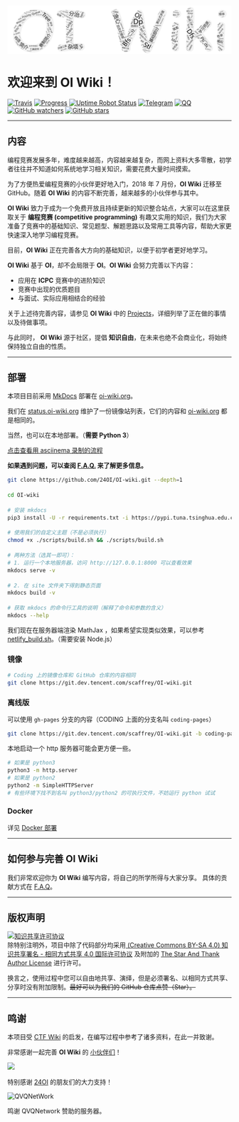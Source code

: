 [![Word Art](https://raw.githubusercontent.com/24OI/OI-wiki/master/docs/images/wordArt.png)](https://oi-wiki.org/)

# 欢迎来到 **OI Wiki**！

[![Travis](https://img.shields.io/travis/24OI/OI-wiki.svg?style=flat-square)](https://travis-ci.org/24OI/OI-wiki)
[![Progress](https://img.shields.io/badge/Progress-84%25-brightgreen.svg?style=flat-square)](https://github.com/24OI/OI-wiki)
[![Uptime Robot Status](https://img.shields.io/uptimerobot/status/m781254113-3e3bac467c64fc99eafd383e.svg?style=flat-square)](https://status.oi-wiki.org/)
[![Telegram](https://img.shields.io/badge/OI--wiki-join%20Telegram%20chat-brightgreen.svg?style=flat-square)](https://t.me/OIwiki)
[![QQ](https://img.shields.io/badge/OI--wiki-join%20QQ%20group-brightgreen.svg?style=flat-square)](https://jq.qq.com/?_wv=1027&k=5EfkM6K)
[![GitHub watchers](https://img.shields.io/github/watchers/24OI/OI-Wiki.svg?style=social&label=Watch)](https://github.com/24OI/OI-wiki)
[![GitHub stars](https://img.shields.io/github/stars/24OI/OI-Wiki.svg?style=social&label=Stars)](https://github.com/24OI/OI-wiki)

* * *

## 内容

编程竞赛发展多年，难度越来越高，内容越来越复杂，而网上资料大多零散，初学者往往并不知道如何系统地学习相关知识，需要花费大量时间摸索。

为了方便热爱编程竞赛的小伙伴更好地入门，2018 年 7 月份，**OI Wiki** 迁移至 GitHub。随着 **OI Wiki** 的内容不断完善，越来越多的小伙伴参与其中。

**OI Wiki** 致力于成为一个免费开放且持续更新的知识整合站点，大家可以在这里获取关于 **编程竞赛 (competitive programming)** 有趣又实用的知识，我们为大家准备了竞赛中的基础知识、常见题型、解题思路以及常用工具等内容，帮助大家更快速深入地学习编程竞赛。

目前，**OI Wiki** 正在完善各大方向的基础知识，以便于初学者更好地学习。

**OI Wiki** 基于 **OI**，却不会局限于 **OI**。**OI Wiki** 会努力完善以下内容：

- 应用在 **ICPC** 竞赛中的进阶知识
- 竞赛中出现的优质题目
- 与面试、实际应用相结合的经验

关于上述待完善内容，请参见 **OI Wiki** 中的 [Projects](https://github.com/24OI/OI-wiki/projects)，详细列举了正在做的事情以及待做事项。

与此同时， **OI Wiki** 源于社区，提倡 **知识自由**，在未来也绝不会商业化，将始终保持独立自由的性质。

* * *

## 部署

本项目目前采用 [MkDocs](https://github.com/mkdocs/mkdocs) 部署在 [oi-wiki.org](https://oi-wiki.org)。

我们在 [status.oi-wiki.org](https://status.oi-wiki.org) 维护了一份镜像站列表，它们的内容和 [oi-wiki.org](https://oi-wiki.org) 都是相同的。

当然，也可以在本地部署。（**需要 Python 3**）

[点击查看用 asciinema 录制的流程](https://asciinema.org/a/220681)

**如果遇到问题，可以查阅 [F.A.Q.](https://oi-wiki.org/intro/faq/) 来了解更多信息。**

```bash
git clone https://github.com/24OI/OI-wiki.git --depth=1

cd OI-wiki

# 安装 mkdocs
pip3 install -U -r requirements.txt -i https://pypi.tuna.tsinghua.edu.cn/simple/

# 使用我们的自定义主题（不是必须执行）
chmod +x ./scripts/build.sh && ./scripts/build.sh

# 两种方法（选其一即可）：
# 1. 运行一个本地服务器，访问 http://127.0.0.1:8000 可以查看效果
mkdocs serve -v

# 2. 在 site 文件夹下得到静态页面
mkdocs build -v

# 获取 mkdocs 的命令行工具的说明（解释了命令和参数的含义）
mkdocs --help
```

我们现在在服务器端渲染 MathJax ，如果希望实现类似效果，可以参考 [netlify_build.sh](https://github.com/24OI/OI-wiki/blob/master/scripts/netlify_build.sh)。（需要安装 Node.js）

### 镜像

```bash
# Coding 上的镜像仓库和 GitHub 仓库的内容相同
git clone https://git.dev.tencent.com/scaffrey/OI-wiki.git
```

### 离线版

可以使用 `gh-pages` 分支的内容（CODING 上面的分支名叫 `coding-pages`）

```bash
git clone https://git.dev.tencent.com/scaffrey/OI-wiki.git -b coding-pages
```

本地启动一个 http 服务器可能会更方便一些。

```bash
# 如果是 python3
python3 -m http.server
# 如果是 python2
python2 -m SimpleHTTPServer
# 有些环境下找不到名叫 python3/python2 的可执行文件，不妨运行 python 试试
```

### Docker

详见 [Docker 部署](https://oi-wiki.org/intro/docker-deploy/)

* * *

## 如何参与完善 OI Wiki

我们非常欢迎你为 **OI Wiki** 编写内容，将自己的所学所得与大家分享。
具体的贡献方式在 [F.A.Q](https://oi-wiki.org/intro/faq/)。

* * *

## 版权声明

<a rel="license" href="https://creativecommons.org/licenses/by-sa/4.0/"><img alt="知识共享许可协议" style="border-width:0" src="https://i.creativecommons.org/l/by-sa/4.0/88x31.png" /></a><br />
除特别注明外，项目中除了代码部分均采用<a rel="license" href="https://creativecommons.org/licenses/by-sa/4.0/deed.zh"> (Creative Commons BY-SA 4.0) 知识共享署名 - 相同方式共享 4.0 国际许可协议</a> 及附加的 [The Star And Thank Author License](https://github.com/zTrix/sata-license) 进行许可。

换言之，使用过程中您可以自由地共享、演绎，但是必须署名、以相同方式共享、分享时没有附加限制。~~最好可以为我们的 GitHub 仓库点赞（Star）。~~

* * *

## 鸣谢

本项目受 [CTF Wiki](https://ctf-wiki.github.io/ctf-wiki/) 的启发，在编写过程中参考了诸多资料，在此一并致谢。

非常感谢一起完善 **OI Wiki** 的 [小伙伴们](https://github.com/24OI/OI-wiki/graphs/contributors)！

<a href="https://github.com/24OI/OI-wiki/graphs/contributors"><img src="https://opencollective.com/oi-wiki/contributors.svg?width=890&button=false" /></a>

特别感谢 [24OI](https://github.com/24OI) 的朋友们的大力支持！

<img src='https://i.loli.net/2018/12/07/5c0a6e4c31b30.png' alt='QVQNetWork' width=233>

鸣谢 QVQNetwork 赞助的服务器。
